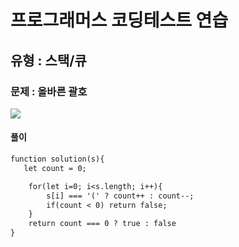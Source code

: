# 프로그래머스 코딩테스트 연습

## 유형 : 스택/큐

### 문제 : 올바른 괄호

![](https://velog.velcdn.com/images/kkb4363/post/2a0086dd-0a12-42b2-af1c-7b0881279164/image.PNG)

#### 풀이

```1
function solution(s){
   let count = 0;

    for(let i=0; i<s.length; i++){
        s[i] === '(' ? count++ : count--;
        if(count < 0) return false;
    }
    return count === 0 ? true : false
}
```
